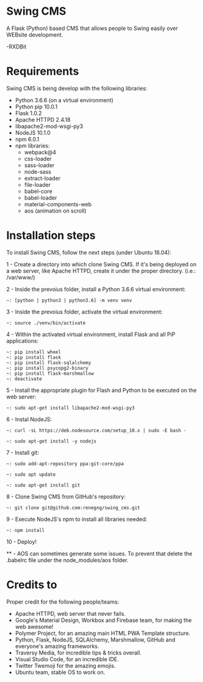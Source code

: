 # Swing CMS
A Flask (Python) based CMS that allows people to Swing easily over WEBsite development.

-RXDBit

# Requirements

Swing CMS is being develop with the following libraries:
- Python 3.6.6 (on a virtual environment)
- Python pip 10.0.1
- Flask 1.0.2
- Apache HTTPD 2.4.18
- libapache2-mod-wsgi-py3
- NodeJS 10.1.0
- npm 6.0.1
- npm libraries:
    - webpack@4
    - css-loader
    - sass-loader
    - node-sass
    - extract-loader
    - file-loader
    - babel-core 
    - babel-loader
    - material-components-web
    - aos (animation on scroll)


# Installation steps

To install Swing CMS, follow the next steps (under Ubuntu 16.04):

1 - Create a directory into which clone Swing CMS. If it's being deployed on a web server, like Apache HTTPD, create it under the proper directory. (i.e.: /var/www/)

2 - Inside the prevoius folder, install a Python 3.6.6 virtual environment:

    ~: [python | python3 | python3.6] -m venv venv

3 - Inside the prevoius folder, activate the virtual environment:

    ~: source ./venv/bin/activate

4 - Within the activated virtual environment, install Flask and all PiP applications:

    ~: pip install wheel
    ~: pip install flask
    ~: pip install flask-sqlalchemy
    ~: pip install psycopg2-binary
    ~: pip install flask-marshmallow
    ~: deactivate

5 - Install the appropriate plugin for Flash and Python to be executed on the web server:

    ~: sudo apt-get install libapache2-mod-wsgi-py3

6 - Instal NodeJS:

    ~: curl -sL https://deb.nodesource.com/setup_10.x | sudo -E bash -

    ~: sudo apt-get install -y nodejs

7 - Install git:

    ~: sudo add-apt-repository ppa:git-core/ppa

    ~: sudo apt update

    ~: sudo apt-get install git

8 - Clone Swing CMS from GitHub's repository:

    ~: git clone git@github.com:renegng/swing_cms.git

9 - Execute NodeJS's npm to install all libraries needed:

    ~: npm install

10 - Deploy!

** - AOS can sometimes generate some issues. To prevent that delete the .babelrc file under the node_modules/aos folder.


# Credits to

Proper credit for the following people/teams:
- Apache HTTPD, web server that never fails.
- Google's Material Design, Workbox and Firebase team, for making the web awesome!
- Polymer Project, for an amazing main HTML PWA Template structure.
- Python, Flask, NodeJS, SQLAlchemy, Marshmallow, GitHub and everyone's amazing frameworks.
- Traversy Media, for incredible tips & tricks overall.
- Visual Studio Code, for an incredible IDE.
- Twitter Twemoji for the amazing emojis.
- Ubuntu team, stable OS to work on.